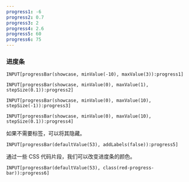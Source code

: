 ```yaml
---
progress1: -6
progress2: 0.7
progress3: 2
progress4: 2.6
progress5: 60
progress6: 75
---
```


### 进度条

```meta-bind
INPUT[progressBar(showcase, minValue(-10), maxValue(3)):progress1]
```

```meta-bind
INPUT[progressBar(showcase, minValue(0), maxValue(1), stepSize(0.1)):progress2]
```

```meta-bind
INPUT[progressBar(showcase, minValue(0), maxValue(10), stepSize(-1)):progress3]
```

```meta-bind
INPUT[progressBar(showcase, minValue(0), maxValue(10), stepSize(0.1)):progress4]
```

如果不需要标签，可以将其隐藏。

```meta-bind
INPUT[progressBar(defaultValue(53), addLabels(false)):progress5]
```

通过一些 CSS 代码片段，我们可以改变进度条的颜色。

```meta-bind
INPUT[progressBar(defaultValue(53), class(red-progress-bar)):progress6]
```

